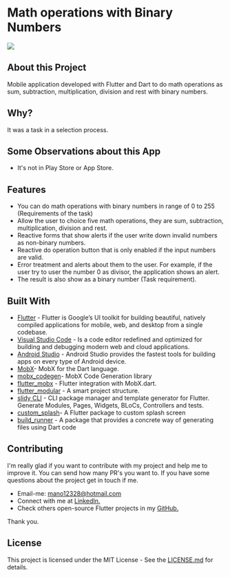 # Math operations with Binary Numbers

![](https://github.com/manoellribeiro/binary_rumbers/blob/master/Preview%20Image.png)

## About this Project

Mobile application developed with Flutter and Dart to do math operations as sum, subtraction, multiplication, division and rest with binary numbers.

## Why?

It was a task in a selection process.

## Some Observations about this App

* It's not in Play Store or App Store.

## Features

* You can do math operations with binary numbers in range of 0 to 255 (Requirements of the task)
* Allow the user to choice five math operations, they are sum, subtraction, multiplication, division and rest.
* Reactive forms that show alerts if the user write down invalid numbers as non-binary numbers.
* Reactive do operation button that is only enabled if the input numbers are valid.
* Error treatment and alerts about them to the user. For example, if the user try to user the number 0 as divisor, the application shows an alert.
* The result is also show as a binary number (Task requirement).

## Built With

* [Flutter](https://flutter.dev/) - Flutter is Google’s UI toolkit for building beautiful, natively compiled applications for mobile, web, and desktop from a single codebase.
* [Visual Studio Code](https://code.visualstudio.com/) - Is a code editor redefined and optimized for building and debugging modern web and cloud applications.
* [Android Studio](https://developer.android.com/studio?hl=pt-br) - Android Studio provides the fastest tools for building apps on every type of Android device.
* [MobX](https://pub.dev/packages/mobx)- MobX for the Dart language.
* [mobx_codegen](https://pub.dev/packages/mobx_codegen)- MobX Code Generation library
* [flutter_mobx](https://pub.dev/packages/flutter_mobx) - Flutter integration with MobX.dart.
* [flutter_modular](https://pub.dev/packages/flutter_modular) - A smart project structure.
* [slidy CLI](https://github.com/Flutterando/slidy) - CLI package manager and template generator for Flutter. Generate Modules, Pages, Widgets, BLoCs, Controllers and tests.
* [custom_splash](https://pub.dev/packages/custom_splash)- A Flutter package to custom splash screen
* [build_runner](https://pub.dev/packages/build_runner) - A package that provides a concrete way of generating files using Dart code

## Contributing

I'm really glad if you want to contribute with my project and help me to improve it. You can send how many PR's you want to. If you have some questions about the project get in touch if me.

* Email-me: mano12328@hotmail.com
* Connect with me at [LinkedIn.](https://www.linkedin.com/in/manoel-ribeiro-06aa43134/)
* Check others open-source Flutter projects in my [GitHub.](https://github.com/manoellribeiro)

Thank you.

## License

This project is licensed under the MIT License - See the [LICENSE.md](https://github.com/manoellribeiro/binary_rumbers/blob/master/LICENSE) for details.

